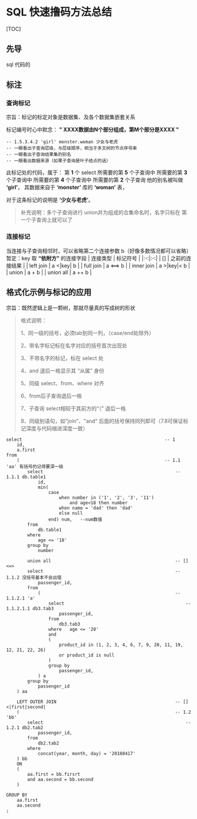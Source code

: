 # SQL 快速撸码方法总结

[TOC]

## 先导
sql 代码的

## 标注

### 查询标记

宗旨：标记的标定对象是数据集、及各个数据集嵌套关系

 标记编号时心中默念： **" XXXX数据由N个部分组成，第M个部分是XXXX "**

```
-- 1.5.3.4.2 'girl' monster.woman 少女与老虎
-- 一眼看出子查询层级，与层级顺序，相当于多叉树的节点序号串
-- 一眼看出子查询结果集的别名
-- 一眼看出数据来源（如果子查询是叶子结点的话）
```
此标记处的代码，属于：
第 **1** 个 select 
所需要的第 **5** 个子查询中
所需要的第 **3** 个子查询中
所需要的第 **4** 个子查询中
所需要的第 **2** 个子查询
他的别名被叫做 **‘girl’**，
其数据来自于 **‘monster’** 库的 **‘woman’** 表，

对于这条标记的说明是 **‘少女与老虎‘**。

>补充说明：多个子查询进行 union并为组成的合集命名时，名字只标在 第一个子查询上就可以了

### 连接标记

当连接与子查询相邻时，可以省略第二个连接参数 b（好像多数情况都可以省略）
暂定：key 取 **“依附方”** 的连接字段 
| 连接类型 | 标记符号 |
|:-:|:-:|
| [] | 之前的连接结果 |
| left join | a <|key| b |
| full join | a <==> b |
| inner join | a >|key|< b |
| union | a + b |
| union all | a ++ b |


## 格式化示例与标记的应用
宗旨：既然逻辑上是一颗树，那就尽量真的写成树的形状

> 格式说明：
>
> 1、同一级的括号，必须tab到同一列，（case/end处除外）
>
> 2、带名字标记标在名字对应的括号首次出现处
>
> 3、不带名字的标记，标在 select 处
>
> 4、and 退后一格显示其 “从属” 身份
>
> 5、同级 select、from、where 对齐
>
> 6、from后子查询退后一格
>
> 7、子查询 select相较于其前方的“（” 退后一格
>
> 8、同级别语句，如“join”、"and“ 后面的括号保持同列即可（7.8可保证标记深度与代码缩进深度一致）

```
select   													-- 1
	id,
	a.first
from
	(   													-- 1.1 'aa' 有括号的记得要深一级
		select      											-- 1.1.1 db.table1
			id,
			min(
				case 
					when number in ('1', '2', '3', '11') 
						and age<18 then number
                	when name = 'dad' then 'dad'
					else null 
				end) num,	--num数值
    	from
			db.table1
    	where
			age <= '18'
    	group by
			number

    	union all                    							-- [] <=>
		select                                                	-- 1.1.2 没括号基本不会出错
			passenger_id,
    	from
        	(       											-- 1.1.2.1 'a' 
				select												-- 1.1.2.1.1 db3.tab3
					passenger_id,
        		from
					db3.tab3
        		where	age <= '20'
        		and
				(
					product_id in (1, 2, 3, 4, 6, 7, 9, 20, 11, 19, 12, 21, 22, 26)
                	or product_id is null
            	)
        		group by
					passenger_id,
			) a
    	group by
			passenger_id
	) aa

	LEFT OUTER JOIN            									-- [] <|first|second|
	(   														-- 1.2 'bb' 
		select														-- 1.2.1 db2.tab2
			passenger_id,
		from
			db2.tab2
		where
			concat(year, month, day) = '20180417'
	) bb
	ON
	(
    	aa.first = bb.firsrt
    	and aa.second = bb.second
	)

GROUP BY
	aa.first
	aa.second
;
```